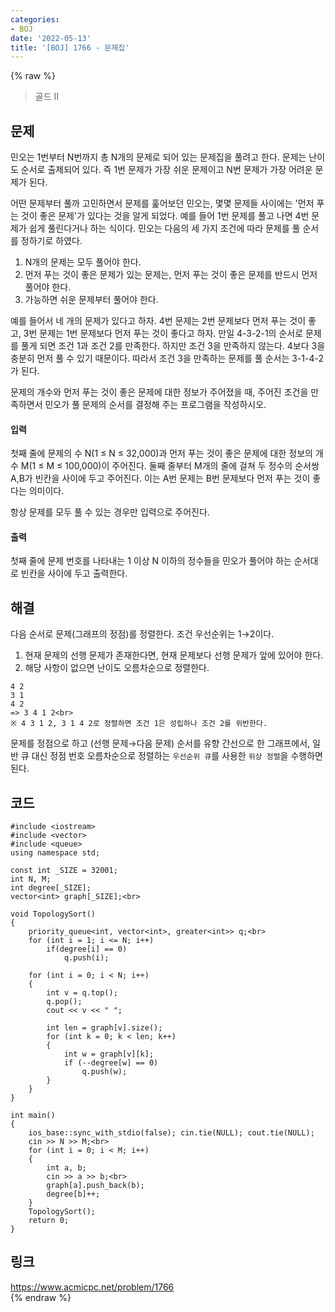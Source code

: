 ```yaml
---
categories:
- BOJ
date: '2022-05-13'
title: '[BOJ] 1766 - 문제집'
---
```


{% raw %}
> 골드 II<br>

## 문제
민오는 1번부터 N번까지 총 N개의 문제로 되어 있는 문제집을 풀려고 한다. 문제는 난이도 순서로 출제되어 있다. 즉 1번 문제가 가장 쉬운 문제이고 N번 문제가 가장 어려운 문제가 된다.

어떤 문제부터 풀까 고민하면서 문제를 훑어보던 민오는, 몇몇 문제들 사이에는 '먼저 푸는 것이 좋은 문제'가 있다는 것을 알게 되었다. 예를 들어 1번 문제를 풀고 나면 4번 문제가 쉽게 풀린다거나 하는 식이다. 민오는 다음의 세 가지 조건에 따라 문제를 풀 순서를 정하기로 하였다.

1.  N개의 문제는 모두 풀어야 한다.
2.  먼저 푸는 것이 좋은 문제가 있는 문제는, 먼저 푸는 것이 좋은 문제를 반드시 먼저 풀어야 한다.
3.  가능하면 쉬운 문제부터 풀어야 한다.

예를 들어서 네 개의 문제가 있다고 하자. 4번 문제는 2번 문제보다 먼저 푸는 것이 좋고, 3번 문제는 1번 문제보다 먼저 푸는 것이 좋다고 하자. 만일 4-3-2-1의 순서로 문제를 풀게 되면 조건 1과 조건 2를 만족한다. 하지만 조건 3을 만족하지 않는다. 4보다 3을 충분히 먼저 풀 수 있기 때문이다. 따라서 조건 3을 만족하는 문제를 풀 순서는 3-1-4-2가 된다.

문제의 개수와 먼저 푸는 것이 좋은 문제에 대한 정보가 주어졌을 때, 주어진 조건을 만족하면서 민오가 풀 문제의 순서를 결정해 주는 프로그램을 작성하시오.

#### 입력
첫째 줄에 문제의 수 N(1 ≤ N ≤ 32,000)과 먼저 푸는 것이 좋은 문제에 대한 정보의 개수 M(1 ≤ M ≤ 100,000)이 주어진다. 둘째 줄부터 M개의 줄에 걸쳐 두 정수의 순서쌍 A,B가 빈칸을 사이에 두고 주어진다. 이는 A번 문제는 B번 문제보다 먼저 푸는 것이 좋다는 의미이다.

항상 문제를 모두 풀 수 있는 경우만 입력으로 주어진다.

#### 출력
첫째 줄에 문제 번호를 나타내는 1 이상 N 이하의 정수들을 민오가 풀어야 하는 순서대로 빈칸을 사이에 두고 출력한다.

## 해결
다음 순서로 문제(그래프의 정점)를 정렬한다. 조건 우선순위는 1→2이다.
1. 현재 문제의 선행 문제가 존재한다면, 현재 문제보다 선행 문제가 앞에 있어야 한다.
2. 해당 사항이 없으면 난이도 오름차순으로 정렬한다.

```
4 2
3 1
4 2
=> 3 4 1 2<br>
※ 4 3 1 2, 3 1 4 2로 정렬하면 조건 1은 성립하나 조건 2를 위반한다.
```

문제를 정점으로 하고 (선행 문제→다음 문제) 순서를 유향 간선으로 한 그래프에서, 일반 큐 대신 정점 번호 오름차순으로 정렬하는 `우선순위 큐`를 사용한  `위상 정렬`을 수행하면 된다.

## 코드
```
#include <iostream>
#include <vector>
#include <queue>
using namespace std;

const int _SIZE = 32001;
int N, M;
int degree[_SIZE];
vector<int> graph[_SIZE];<br>

void TopologySort()
{
	priority_queue<int, vector<int>, greater<int>> q;<br>
	for (int i = 1; i <= N; i++)
		if(degree[i] == 0)
			q.push(i);

	for (int i = 0; i < N; i++)
	{
		int v = q.top();
		q.pop();
		cout << v << " ";

		int len = graph[v].size();
		for (int k = 0; k < len; k++)
		{
			int w = graph[v][k];
			if (--degree[w] == 0)
				q.push(w);
		}
	}
}

int main()
{
	ios_base::sync_with_stdio(false); cin.tie(NULL); cout.tie(NULL);
	cin >> N >> M;<br>
	for (int i = 0; i < M; i++)
	{
		int a, b;
		cin >> a >> b;<br>
		graph[a].push_back(b);
		degree[b]++;
	}
	TopologySort();
	return 0;
}
```

## 링크
https://www.acmicpc.net/problem/1766<br>
{% endraw %}